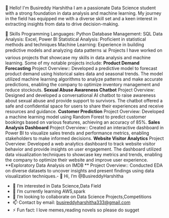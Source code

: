 👋 Hello! I'm Busireddy Harshitha
I am a passionate Data Science student with a strong foundation in data analysis and machine learning. My journey in the field has equipped me with a diverse skill set and a keen interest in extracting insights from data to drive decision-making.

🌟 Skills
Programming Languages: Python
Database Management: SQL
Data Analysis: Excel, Power BI
Statistical Analysis: Proficient in statistical methods and techniques
Machine Learning: Experience in building predictive models and analyzing data patterns
📊 Projects
I have worked on various projects that showcase my skills in data analysis and machine learning. Some of my notable projects include:
**Product Demand Forecasting**
Project Overview:: Developed a predictive model to forecast product demand using historical sales data and seasonal trends. The model utilized machine learning algorithms to analyze patterns and make accurate predictions, enabling the company to optimize inventory management and reduce stockouts.
**Sexual Abuse Awareness Chatbot**
Project Overview: Designed and developed a conversational AI chatbot to raise awareness about sexual abuse and provide support to survivors. The chatbot offered a safe and confidential space for users to share their experiences and receive resources and guidance.
**Customer Prediction**
Project Overview: Developed a machine learning model using Random Forest to predict customer bookings based on various features, achieving an accuracy of 85%.
**Sales Analysis Dashboard**
Project Overview:: Created an interactive dashboard in Power BI to visualize sales trends and performance metrics, enabling stakeholders to make informed decisions.
**Website Visitor Analytics**
Project Overview: Developed a web analytics dashboard to track website visitor behavior and provide insights on user engagement. The dashboard utilized data visualization techniques to showcase key metrics and trends, enabling the company to optimize their website and improve user experience.
**Exploratory Data Analysis on IMDB **
Project Overview:: Conducted EDA on diverse datasets to uncover insights and present findings using data visualization techniques.- 
👋 Hi, I’m @BusireddyHarshitha
- 👀 I’m interested in Data Science,Data Field
- 🌱 I’m currently learning AWS,spark
- 💞️ I’m looking to collaborate on Data Science Projects,Competitions
- 📫 Contact by email: busireddyharshitha333@gmail.com
- ⚡ Fun fact: I love memes,reading novels so please do sugget

<!---
BusireddyHarshitha/BusireddyHarshitha is a ✨ special ✨ repository because its `README.md` (this file) appears on your GitHub profile.
You can click the Preview link to take a look at your changes.
--->
